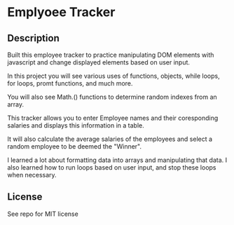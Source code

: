 # Emplyoee Tracker

## Description

Built this employee tracker to practice manipulating DOM elements with javascript and change displayed elements based on user input.

In this project you will see various uses of functions, objects, while loops, for loops, promt functions, and much more.

You will also see Math.() functions to determine random indexes from an array. 

This tracker allows you to enter Employee names and their coresponding salaries and displays this information in a table.

It will also calculate the average salaries of the employees and select a random employee to be deemed the "Winner".

I learned a lot about formatting data into arrays and manipulating that data. I also learned how to run loops based on user input, and stop these loops when necessary.


## License

See repo for MIT license
